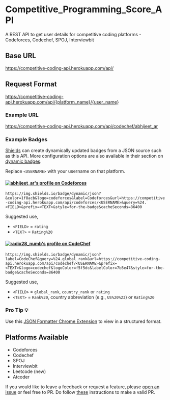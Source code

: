 # Competitive_Programming_Score_API
A REST API to get user details for competitive coding platforms - Codeforces, Codechef, SPOJ, Interviewbit

## Base URL
https://competitive-coding-api.herokuapp.com/api/

## Request Format
https://competitive-coding-api.herokuapp.com/api/{platform_name}/{user_name}

### Example URL
https://competitive-coding-api.herokuapp.com/api/codechef/abhijeet_ar

### Example Badges
[Shields](https://shields.io/) can create dynamically updated badges from a JSON source such as this API. More configuration options are also available in their section on [dynamic badges](https://shields.io/#dynamic-badge).

Replace `<USERNAME>` with your username on that platform.

#### <a href="https://codeforces.com/profile/abhijeet_ar"><img src="https://img.shields.io/badge/dynamic/json?&color=1f8acb&logo=codeforces&label=Codeforces&url=https://competitive-coding-api.herokuapp.com/api/codeforces/abhijeet_ar&query=%24.rating&prefix=Rating%20&style=for-the-badge&cacheSeconds=259200" alt="abhijeet_ar's profile on Codeforces" title="abhijeet_ar's profile on Codeforces"></a>
`https://img.shields.io/badge/dynamic/json?&color=1f8acb&logo=codeforces&label=Codeforces&url=https://competitive-coding-api.herokuapp.com/api/codeforces/<USERNAME>&query=%24.<FIELD>&prefix=<TEXT>&style=for-the-badge&cacheSeconds=86400`

Suggested use,
* `<FIELD>` = `rating`
* `<TEXT>` = `Rating%20`

#### <a href="https://www.codechef.com/users/radix28_numb"><img src="https://img.shields.io/badge/dynamic/json?label=CodeChef&query=%24.country_rank&url=https://competitive-coding-api.herokuapp.com/api/codechef/radix28_numb&prefix=US%20%23&logo=codechef&logoColor=f5f5dc&labelColor=7b5e47&style=for-the-badge&cacheSeconds=259200" alt="radix28_numb's profile on CodeChef" title="radix28_numb's profile on CodeChef"></a>
`https://img.shields.io/badge/dynamic/json?label=CodeChef&query=%24.global_rank&url=https://competitive-coding-api.herokuapp.com/api/codechef/<USERNAME>&prefix=<TEXT>&logo=codechef&logoColor=f5f5dc&labelColor=7b5e47&style=for-the-badge&cacheSeconds=86400`

Suggested use,
* `<FIELD>` = `global_rank`, `country_rank` or `rating`
* `<TEXT>` = `Rank%20`, country abbreviation (e.g., `US%20%23`) or `Rating%20`

### Pro Tip 💡
Use this [JSON Formatter Chrome Extension](https://chrome.google.com/webstore/detail/json-formatter/bcjindcccaagfpapjjmafapmmgkkhgoa?hl=en) to view in a structured format.

## Platforms Available 
* Codeforces
* Codechef
* SPOJ
* Interviewbit
* Leetcode (new)
* Atcoder

If you would like to leave a feedback or request a feature, please [open an issue](https://github.com/Abhijeet-AR/Competitive_Programming_Score_API/issues) or feel free to PR. Do follow [these](https://help.github.com/articles/creating-a-pull-request/) instructions to make a valid PR.

